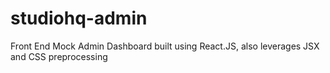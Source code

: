 # studiohq-admin
Front End Mock Admin Dashboard built using React.JS, also leverages JSX and CSS preprocessing

